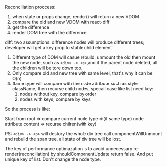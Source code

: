 Reconciliation proccess:
1. when state or props change, render() will return a new VDOM
2. compare the old and new VDOM with react-diff
3. get the difference
4. render DOM tree with the difference

diff:
two assumptions: 
difference nodes will produce different trees;
developer will get a key prop to stable child element
 
 
  1. Different type of DOM will casue rebuild, unmount the old then mount the new node, such as ```<div> -> <p>```,and if the parent node deleted, all the children will be tore down too.
  2. Only compare old and new tree with same level, that's why it can be O(n)
  3. Same type will compare with the node attribute such as style className, then recurse child nodes, specail case like list need key:
      1. nodes without key, compare by order
      2. nodes with keys, compare by keys

So the process is like: 

 Start from root => compare current node type =>(if same type) node attribute content => recurse chilren(with key)


PS: ```<div> -> <p>``` will destory the whole div tree call componentWillUnmount and rebuild the span tree, all state of div tree will be lost.

The key of performance optimazation is to avoid unnecessary re-render(reconciliation) by shouldComponentUpdate return false.  And put unique key of list. Don't change the node type.